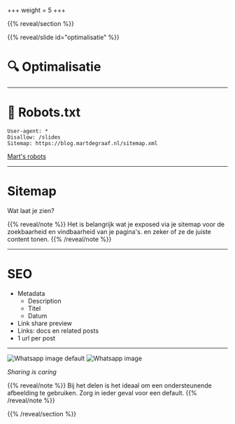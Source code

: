 +++
weight = 5
+++

{{% reveal/section %}}

{{% reveal/slide id="optimalisatie" %}}

# 🔍 Optimalisatie

---

# 🤖 Robots.txt

```
User-agent: *
Disallow: /slides
Sitemap: https://blog.martdegraaf.nl/sitemap.xml
```

[Mart's robots](https://blog.martdegraaf.nl/robots.txt)

---

# Sitemap

Wat laat je zien?


{{% reveal/note %}}
Het is belangrijk wat je exposed via je sitemap voor de zoekbaarheid en vindbaarheid van je pagina's. en zeker of ze de juiste content tonen.
{{% /reveal/note %}}

---

# SEO

- Metadata
  - Description
  - Titel
  - Datum
- Link share preview
- Links: docs en related posts
- 1 url per post

---

![Whatsapp image default](optimalisatie/img/whatsapp.png "Whatsapp default iamge")
![Whatsapp image](optimalisatie/img/whatsapp_2.png "Whatsapp sharing iamge")  

_Sharing is caring_

{{% reveal/note %}}
Bij het delen is het ideaal om een ondersteunende afbeelding te gebruiken. Zorg in ieder geval voor een default.
{{% /reveal/note %}}

{{% /reveal/section %}}
